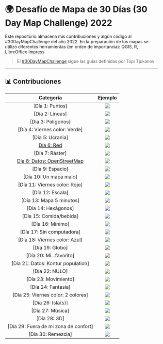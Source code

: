 # 🌍 Desafío de Mapa de 30 Días (30 Day Map Challenge) 2022

Este repositorio almacena mis contribuciones y algún código al #30DayMapChallenge del año 2022.
En la preparación de los mapas se utilizó diferentes herramientas (en orden de importancia): QGIS, R, LibreOffice Impress 

> El [#30DayMapChallenge](https://github.com/tjukanovt/30DayMapChallenge) sigue las guías definidas por Topi Tjukanov

---

## 📊 Contribuciones

| Categoría             |  Ejemplo |
:-------------------------:|:-------------------------:
[Día 1: Puntos]  |  ![](contribuciones/d01.png)
[Día 2: Líneas]  |  ![](contribuciones/d02.png)
[Día 3: Polígonos]  |  ![](contribuciones/d03.jpg)
[Día 4: Viernes color: Verde]  |  ![](contribuciones/d04.jpg)
[Día 5: Ucrania]  |  ![](contribuciones/d05.jpg)
[Día 6: Red](codigo/d06/bol_flight_connection_map_gral.R)  |  ![](contribuciones/d06.png)
[Día 7: Ráster]  |  ![](contribuciones/d07.png)
[Día 8: Datos: OpenStreetMap](codigo/d08/scz_mapping_walking_time.R)  |  ![](contribuciones/d08.jpg)
[Día 9: Espacio]  |  ![](contribuciones/d09.jpg)
[Día 10: Un mapa malo]  |  ![](contribuciones/d10.jpg)
[Día 11: Viernes color: Rojo]  |  ![](contribuciones/d11.jpg)
[Día 12: Escala]  |  ![](contribuciones/d12.jpg)
[Día 13: Mapa 5 minutos]  |  ![](contribuciones/d13.png)
[Día 14: Hexágonos]  |  ![](contribuciones/d14.png)
[Día 15: Comida/bebida]  |  ![](contribuciones/d15.jpeg)
[Día 16: Mínimo]  |  ![](contribuciones/d16.png)
[Día 17: Sin computadora]  |  ![](contribuciones/d17.png)
[Día 18: Viernes color: Azul]  |  ![](contribuciones/d18.png)
[Día 19: Globo]  |  ![](contribuciones/d19.png)
[Día 20: Mi...favorito]  |  ![](contribuciones/d20.png)
[Día 21: Datos: Kontur population]  |  ![](contribuciones/d21.png)
[Día 22: NULO]  |  ![](contribuciones/d22.png)
[Día 23: Movimiento]  |  ![](contribuciones/d23.png)
[Día 24: Fantasía]  |  ![](contribuciones/d24.jpg)
[Día 25: Viernes color: 2 colores]  |  ![](contribuciones/d25.jpeg)
[Día 26: Isla(s)]  |  ![](contribuciones/d26.png)
[Día 27: Música]  |  ![](contribuciones/d27.png)
[Día 28: 3D]  |  ![](contribuciones/d28.jpeg)
[Día 29: Fuera de mi zona de confort]  |  ![](contribuciones/d29.png)
[Día 30: Remezcla]  |  ![](contribuciones/d30.png)
